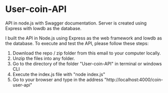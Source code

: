 # User-coin-API
 API in node.js with Swagger documentation. Server is created using Express with lowdb as the database. 
 
I built the API in Node.js using Express as the web framework and lowdb as the database. To execute and test the API, please follow these steps:

1) Download the repo / zip folder from this email to your computer locally.
2) Unzip the files into any folder.
3) Go to the directory of the folder "User-coin-API" in terminal or windows CLI
4) Execute the index.js file with "node index.js"
5) Go to your browser and type in the address "http://localhost:4000/coin-user-api"
